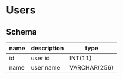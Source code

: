 # Users

## Schema

| name | description | type         |
|------|-------------|--------------|
| id   | user id     | INT(11)      |
| name | user name   | VARCHAR(256) |
